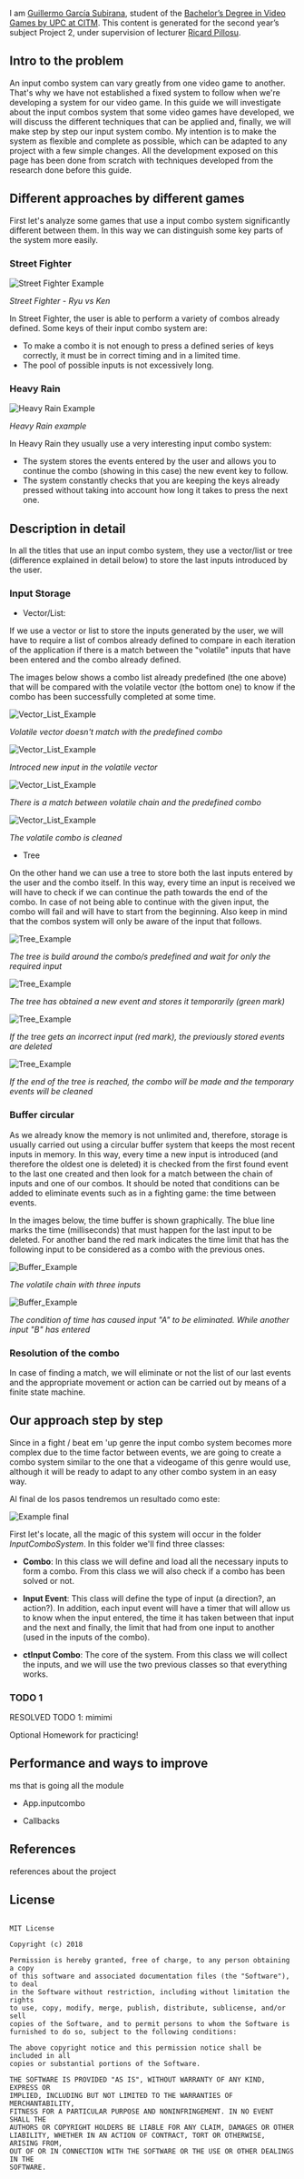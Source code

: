 
I am [Guillermo García Subirana](https://www.linkedin.com/in/guillermo-garc%C3%ADa-subirana-36a783b5/), student of the
[Bachelor’s Degree in
Video Games by UPC at CITM](https://www.citm.upc.edu/ing/estudis/graus-videojocs/). This content is generated for the second year’s
subject Project 2, under supervision of lecturer
[Ricard Pillosu](https://es.linkedin.com/in/ricardpillosu).

## **Intro to the problem** 

An input combo system can vary greatly from one video game to another. That's why we have not established a fixed system to follow when we're developing a system for our video game.
In this guide we will investigate about the input combos system that some video games have developed, we will discuss the different techniques that can be applied and, finally, we will make step by step our input system combo.
My intention is to make the system as flexible and complete as possible, which can be adapted to any project with a few simple changes. All the development exposed on this page has been done from scratch with techniques developed from the research done before this guide.

## Different approaches by different games

First let's analyze some games that use a input combo system significantly different between them. In this way we can distinguish some key parts of the system more easily.

### Street Fighter

![Street Fighter Example](images/street_fighter_example.gif)

_Street Fighter - Ryu vs Ken_


In Street Fighter, the user is able to perform a variety of combos already defined. Some keys of their input combo system are:

* To make a combo it is not enough to press a defined series of keys correctly, it must be in correct timing and in a limited time.
* The pool of possible inputs is not excessively long.

### Heavy Rain

![Heavy Rain Example](images/heavy_rain_example.gif)

_Heavy Rain example_

In Heavy Rain they usually use a very interesting input combo system:
* The system stores the events entered by the user and allows you to continue the combo (showing in this case) the new event key to follow.
* The system constantly checks that you are keeping the keys already pressed without taking into account how long it takes to press the next one.

## Description in detail

In all the titles that use an input combo system, they use a vector/list or tree (difference explained in detail below) to store the last inputs introduced by the user.

### Input Storage

* Vector/List:

If we use a vector or list to store the inputs generated by the user, we will have to require a list of combos already defined to compare in each iteration of the application if there is a match between the "volatile" inputs that have been entered and the combo already defined.

The images below shows a combo list already predefined (the one above) that will be compared with the volatile vector (the bottom one) to know if the combo has been successfully completed at some time.

![Vector_List_Example](images/vector_not_completed.jpg)

_Volatile vector doesn't match with the predefined combo_


![Vector_List_Example](images/vectorexample.jpg)

_Introced new input in the volatile vector_


![Vector_List_Example](images/completed_vector.jpg)

_There is a match between volatile chain and the predefined combo_


![Vector_List_Example](images/vector_cleaned.jpg)

_The volatile combo is cleaned_

* Tree

On the other hand we can use a tree to store both the last inputs entered by the user and the combo itself.
In this way, every time an input is received we will have to check if we can continue the path towards the end of the combo. In case of not being able to continue with the given input, the combo will fail and will have to start from the beginning.
Also keep in mind that the combos system will only be aware of the input that follows.

![Tree_Example](images/tree_start.jpg)

_The tree is build around the combo/s predefined and wait for only the required input_


![Tree_Example](images/tree_2.jpg)

_The tree has obtained a new event and stores it temporarily (green mark)_


![Tree_Example](images/tree_fail.jpg)

_If the tree gets an incorrect input (red mark), the previously stored events are deleted_


![Tree_Example](images/tree_completed.jpg)

_If the end of the tree is reached, the combo will be made and the temporary events will be cleaned_


### Buffer circular

As we already know the memory is not unlimited and, therefore, storage is usually carried out using a circular buffer system that keeps the most recent inputs in memory.
In this way, every time a new input is introduced (and therefore the oldest one is deleted) it is checked from the first found event to the last one created and then look for a match between the chain of inputs and one of our combos.
It should be noted that conditions can be added to eliminate events such as in a fighting game: the time between events.

In the images below, the time buffer is shown graphically. The blue line marks the time (milliseconds) that must happen for the last input to be deleted. For another band the red mark indicates the time limit that has the following input to be considered as a combo with the previous ones.

![Buffer_Example](images/buffer_1.jpg)

_The volatile chain with three inputs_

![Buffer_Example](images/buffer_2.jpg)

_The condition of time has caused input "A" to be eliminated. While another input "B" has entered_

### Resolution of the combo

In case of finding a match, we will eliminate or not the list of our last events and the appropriate movement or action can be carried out by means of a finite state machine.

## Our approach step by step

Since in a fight / beat em 'up genre the input combo system becomes more complex due to the time factor between events, we are going to create a combo system similar to the one that a videogame of this genre would use, although it will be ready to adapt to any other combo system in an easy way.

Al final de los pasos tendremos un resultado como este:

![Example final](images/final.gif)

First let's locate, all the magic of this system will occur in the folder _InputComboSystem_. In this folder we'll find three classes:

* **Combo**: In this class we will define and load all the necessary inputs to form a combo. From this class we will also check if a combo has been solved or not.

* **Input Event**: This class will define the type of input (a direction?, an action?). In addition, each input event will have a timer that will allow us to know when the input entered, the time it has taken between that input and the next and finally, the limit that had from one input to another (used in the inputs of the combo).

* **ctInput Combo**: The core of the system. From this class we will collect the inputs, and we will use the two previous classes so that everything works.


### TODO 1




RESOLVED TODO 1: mimimi

Optional Homework for practicing!

## Performance and ways to improve

ms that is going all the module

* App.inputcombo

* Callbacks

## References

references about the project

## License

~~~~~~~~~~~~~~~

MIT License

Copyright (c) 2018

Permission is hereby granted, free of charge, to any person obtaining a copy
of this software and associated documentation files (the "Software"), to deal
in the Software without restriction, including without limitation the rights
to use, copy, modify, merge, publish, distribute, sublicense, and/or sell
copies of the Software, and to permit persons to whom the Software is
furnished to do so, subject to the following conditions:

The above copyright notice and this permission notice shall be included in all
copies or substantial portions of the Software.

THE SOFTWARE IS PROVIDED "AS IS", WITHOUT WARRANTY OF ANY KIND, EXPRESS OR
IMPLIED, INCLUDING BUT NOT LIMITED TO THE WARRANTIES OF MERCHANTABILITY,
FITNESS FOR A PARTICULAR PURPOSE AND NONINFRINGEMENT. IN NO EVENT SHALL THE
AUTHORS OR COPYRIGHT HOLDERS BE LIABLE FOR ANY CLAIM, DAMAGES OR OTHER
LIABILITY, WHETHER IN AN ACTION OF CONTRACT, TORT OR OTHERWISE, ARISING FROM,
OUT OF OR IN CONNECTION WITH THE SOFTWARE OR THE USE OR OTHER DEALINGS IN THE
SOFTWARE.

~~~~~~~~~~~~~~~
